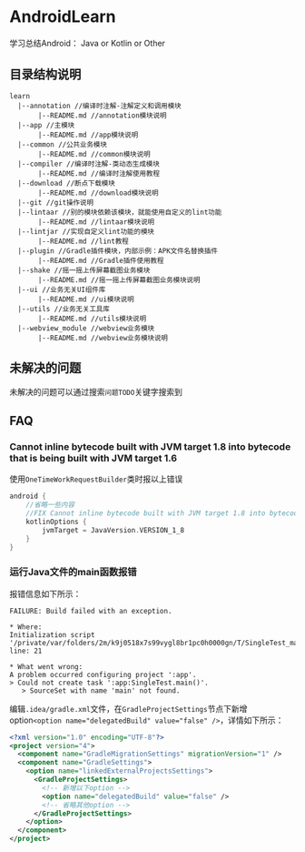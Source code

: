# AndroidLearn

学习总结Android： Java or Kotlin or Other

## 目录结构说明

```
learn
  |--annotation //编译时注解-注解定义和调用模块
       |--README.md //annotation模块说明
  |--app //主模块
       |--README.md //app模块说明
  |--common //公共业务模块
       |--README.md //common模块说明
  |--compiler //编译时注解-类动态生成模块
       |--README.md //编译时注解使用教程
  |--download //断点下载模块
       |--README.md //download模块说明
  |--git //git操作说明
  |--lintaar //别的模块依赖该模块，就能使用自定义的lint功能
       |--README.md //lintaar模块说明
  |--lintjar //实现自定义lint功能的模块
       |--README.md //lint教程
  |--plugin //Gradle插件模块，内部示例：APK文件名替换插件
       |--README.md //Gradle插件使用教程
  |--shake //摇一摇上传屏幕截图业务模块
       |--README.md //摇一摇上传屏幕截图业务模块说明
  |--ui //业务无关UI组件库
       |--README.md //ui模块说明
  |--utils //业务无关工具库
       |--README.md //utils模块说明
  |--webview_module //webview业务模块
       |--README.md //webview业务模块说明
```

## 未解决的问题

未解决的问题可以通过搜索`问题TODO`关键字搜索到

## FAQ

### Cannot inline bytecode built with JVM target 1.8 into bytecode that is being built with JVM target 1.6

使用`OneTimeWorkRequestBuilder`类时报以上错误

```groovy
android {
    //省略一些内容
    //FIX Cannot inline bytecode built with JVM target 1.8 into bytecode that is being built with JVM target 1.6
    kotlinOptions {
        jvmTarget = JavaVersion.VERSION_1_8
    }
}
```

### 运行Java文件的main函数报错

报错信息如下所示：

```
FAILURE: Build failed with an exception.

* Where:
Initialization script '/private/var/folders/2m/k9j0518x7s99vygl8br1pc0h0000gn/T/SingleTest_main__.gradle' line: 21

* What went wrong:
A problem occurred configuring project ':app'.
> Could not create task ':app:SingleTest.main()'.
   > SourceSet with name 'main' not found.
```

编辑`.idea/gradle.xml`文件，在`GradleProjectSettings`节点下新增option`<option name="delegatedBuild" value="false" />`，详情如下所示：

```xml
<?xml version="1.0" encoding="UTF-8"?>
<project version="4">
  <component name="GradleMigrationSettings" migrationVersion="1" />
  <component name="GradleSettings">
    <option name="linkedExternalProjectsSettings">
      <GradleProjectSettings>
        <!-- 新增以下option -->
        <option name="delegatedBuild" value="false" />
        <!-- 省略其他option -->
      </GradleProjectSettings>
    </option>
  </component>
</project>
```